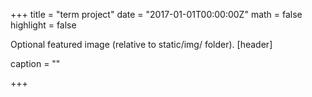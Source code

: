 +++ title = "term project" 
date = "2017-01-01T00:00:00Z" 
math = false
highlight = false

Optional featured image (relative to static/img/ folder).
[header]

caption = ""

+++
